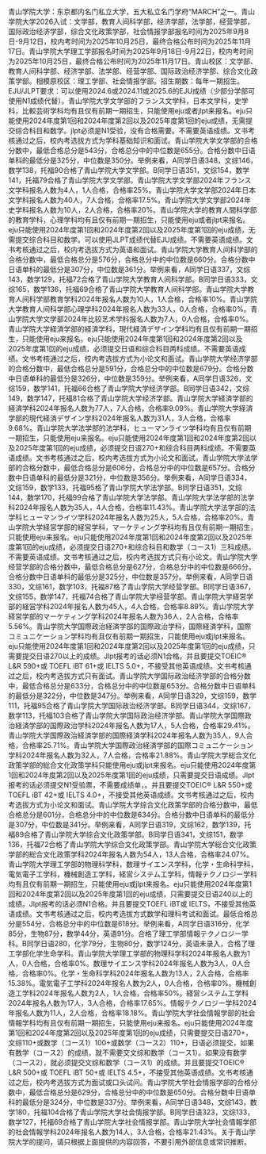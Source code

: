 青山学院大学：东京都内名门私立大学，五大私立名门学府“MARCH”之一。青山学院大学2026入试：文学部，教育人间科学部，经济学部，法学部，经营学部，国际政治经济学部，综合文化政策学部，社会情报学部报名时间为2025年9月8日-9月12日，校内考时间为2025年10月25日，最终合格公布时间为2025年11月17日。青山学院大学理工学部报名时间为2025年9月18日-9月22日，校内考时间为2025年10月25日，最终合格公布时间为2025年11月17日。青山校区：文学部、教育人间科学部、经济学部、法学部、经营学部、国际政治经济学部、综合文化政策学部。相模原校区：理工学部、社会情报学部。招生期数：每年一期招生。EJU/JLPT要求：可以使用2024.6或2024.11或2025.6的EJU成绩（少部分学部可使用N1成绩代替）。青山学院大学文学部的フランス文学科，日本文学科，史学科，比較芸術学科均有且仅有前期一期招生，只能使用eju或者jlpt来报名。eju只能使用2024年度第1回和2024年度第2回以及2025年度第1回的eju成绩，无需提交综合科目和数学。jlpt必须是N1受验，没有合格需要。不需要英语成绩。文书考核通过之后，校内考选拔方式为学科基础知识和面试。青山学院大学文学部的合格分数中，最低合格总分是543分，合格总分中的中位数是655分。合格分数中日语单科的最低分是325分，中位数是350分。举例来看，A同学日语348，文综146，数学138，托福90合格了青山学院大学文学部。B同学日语351，文综154，数学141，托福79合格了青山学院大学文学部。青山学院大学文学部2024年フランス文学科报名人数为4人，1人合格，合格率25%。青山学院大学文学部2024年日本文学科报名人数为40人，7人合格，合格率17.5%。青山学院大学文学部2024年史学科报名人数为10人，2人合格，合格率20%。青山学院大学的教育人間科学部的教育学科，心理学科均有且仅有前期一期招生，只能使用eju或者jlpt来报名。eju只能使用2024年度第1回和2024年度第2回以及2025年度第1回的eju成绩，无需提交综合科目和数学。可以使用JLPT成绩代替EJU成绩。不需要英语成绩。文书考核通过之后，校内考选拔方式为英语和面试。青山学院大学教育人间科学部的合格分数中，最低合格总分是576分，合格总分中的中位数是660分。合格分数中日语单科的最低分是307分，中位数是361分。举例来看，A同学日语337，文综143，数学129，托福72合格了青山学院大学教育人间科学部。B同学日语333，文综165，数学136，托福69合格了青山学院大学教育人间科学部。青山学院大学教育人间科学部教育学科2024年报名人数为10人，1人合格，合格率10%。青山学院大学教育人间科学部心理学科2024年报名人数为33人，0人合格，合格率0%。青山学院大学文学部2024年比较艺术学科报名人数为7人，0人合格，合格率0%。青山学院大学経済学部的経済学科，現代経済デザイン学科均有且仅有前期一期招生，只能使用eju来报名。eju只能使用2024年度第1回和2024年度第2回以及2025年度第1回的eju成绩，必须提交日语和综合科目两科成绩。不需要英语成绩。文书考核通过之后，校内考选拔方式为小论文和面试。青山学院大学经济学部的合格分数中，最低合格总分是591分，合格总分中的中位数是679分。合格分数中日语单科的最低分是326分，中位数是359分。举例来看，A同学日语326，文综159，数学141，托福66合格了青山学院大学经济学部。B同学日语342，文综149，数学147，托福81合格了青山学院大学经济学部。青山学院大学経済学部的経済学科2024年报名人数为77人，7人合格，合格率9.09%。青山学院大学経済学部的現代経済デザイン学科2024年报名人数为31人，3人合格，合格率9.68%。青山学院大学法学部的法学科，ヒューマンライツ学科均有且仅有前期一期招生，只能使用eju来报名。eju只能使用2024年度第1回和2024年度第2回以及2025年度第1回的eju成绩，必须提交日语270+和综合科目两科成绩。不需要英语成绩。文书考核通过之后，校内考选拔方式为小论文和面试。青山学院大学法学部的合格分数中，最低合格总分是606分，合格总分中的中位数是657分。合格分数中日语单科的最低分是321分，中位数是356分。举例来看，A同学日语334，文综159，数学133，托福95格了青山学院大学法学部。B同学日语351，文综144，数学170，托福99合格了青山学院大学法学部。青山学院大学法学部的法学科2024年报名人数为35人，4人合格，合格率11.43%。青山学院大学法学部的法学科ヒューマンライツ学科2024年报名人数为25人，5人合格，合格率20%。青山学院大学経営学部的経営学科，マーケティング学科均有且仅有前期一期招生，只能使用eju来报名。eju只能使用2024年度第1回和2024年度第2回以及2025年度第1回的eju成绩，必须提交日语270+和综合科目和数学（コース1）三科成绩。不需要英语成绩。文书考核通过之后，校内考选拔方式只有小论文。青山学院大学经营学部的合格分数中，最低合格总分是627分，合格总分中的中位数是666分。合格分数中日语单科的最低分是325分，中位数是357分。举例来看，A同学日语330，文综161，数学103，托福87格了青山学院大学经营学部。B同学日语367，文综155，数学147，托福74合格了青山学院大学经营学部。青山学院大学経営学部的経営学科2024年报名人数为45人，4人合格，合格率8.89%。青山学院大学経営学部的マーケティング学科2024年报名人数为36人，2人合格，合格率5.56%。青山学院大学国際政治経済学部的国際政治学科，国際経済学科，国際コミュニケーション学科均有且仅有前期一期招生，只能使用eju或jlpt来报名。eju只能使用2024年度第1回和2024年度第2回以及2025年度第1回的eju成绩，只需要提交日语270以上的成绩。Jlpt报考的话必须N1合格。并且要提交TOEIC® L&R 590+或 TOEFL iBT 61+或 IELTS 5.0+，不接受其他英语成绩。文书考核通过之后，校内考选拔方式只有面试。青山学院大学国际政治经济学部的合格分数中，最低合格总分是633分，合格总分中的中位数是653分。合格分数中日语单科的最低分是322分，中位数是347分。举例来看，A同学日语329，文综159，数学111，托福95合格了青山学院大学国际政治经济学部。B同学日语344，文综167，数学113，托福103合格了青山学院大学国际政治经济学部。青山学院大学国際政治経済学部的国際政治学科2024年报名人数为17人，5人合格，合格率29.41%。青山学院大学国際政治経済学部的国際経済学科2024年报名人数为35人，9人合格，合格率25.71%。青山学院大学国際政治経済学部的国際コミュニケーション学科2024年报名人数为32人，7人合格，合格率21.88%。青山学院大学総合文化政策学部的総合文化政策学科只能使用eju或jlpt来报名。eju只能使用2024年度第1回和2024年度第2回以及2025年度第1回的eju成绩，只需要提交日语成绩。Jlpt报考的话必须提交N1受验票，不需要成绩单，。并且要提交TOEIC® L&R 550+或 TOEFL iBT 42+或 IELTS 4.0+，不接受其他英语成绩。文书考核通过之后，校内考选拔方式为小论文和面试。青山学院大学综合文化政策学部的合格分数中，最低合格总分是601分，合格总分中的中位数是634分。合格分数中日语单科的最低分是307分，中位数是341分。举例来看，A同学日语319，文综162，数学139，托福89合格了青山学院大学综合文化政策学部。B同学日语341，文综151，数学136，托福72合格了青山学院大学综合文化政策学部。青山学院大学総合文化政策学部的総合文化政策学科2024年报名人数为54人，13人合格，合格率24.07%。青山学院大学理工学部的物理科学科，数理サイエンス学科，化学・生命科学科，電気電子工学科，機械創造工学科，経営システム工学科，情報テクノロジー学科均有且仅有前期一期招生，只能使用eju或jlpt来报名。eju只能使用2024年度第1回和2024年度第2回以及2025年度第1回的eju成绩，只需要提交日语240以上的成绩。Jlpt报考的话必须N1合格。并且要提交TOEFL iBT或 IELTS，不接受其他英语成绩。文书考核通过之后，校内考选拔方式数学和理科考试和面试。最低合格总分是554分，合格总分中的中位数是618分。举例来看，A同学日语316分，化学85分，生物87分，数学44分，英语91分。合格了理工学部情報テクノロジー学科。B同学日语280，化学79分，生物80分，数学124分，英语未录入，合格了理工学部化学生命学科。青山学院大学理工学部的物理科学科2024年报名人数为1人，0人合格，合格率0%。数理サイエンス学科2024年报名人数为3人，0人合格，合格率0%。化学・生命科学科2024年报名人数为13人，2人合格，合格率15.38%。電気電子工学科2024年报名人数为2人，0人合格，合格率0%。機械創造工学科2024年报名人数为2人，1人合格，合格率50%。経営システム工学科2024年报名人数为17人，3人合格，合格率17.65%。情報テクノロジー学科2024年报名人数为11人，2人合格，合格率18.18%。青山学院大学社会情報学部的社会情報学科均有且仅有前期一期招生，只能使用eju来报名。eju只能使用2024年度第1回和2024年度第2回以及2025年度第1回的eju成绩，只需要提交日语270+，文综110+或数学（コース1）100+或数学（コース2）110+，日语必须提交，如果有数学（コース2）的成绩，就不需要交文综和数学（コース1）。如果没有数学（コース2），就必须提交文综和数学（コース1）的成绩。并且要提交TOEIC® L&R 500+或 TOEFL iBT 50+或 IELTS 4.5+，不接受其他英语成绩。文书考核通过之后，校内考选拔方式为面试或口头试问。青山学院大学社会情报学部的合格分数中，最低合格总分是629分，合格总分中的中位数是650分。合格分数中日语单科的最低分是324分，中位数是337分。举例来看，A同学日语348，文综143，数学180，托福104合格了青山学院大学社会情报学部。B同学日语323，文综133，数学127，托福69合格了青山学院大学社会情报学部。青山学院大学社会情報学部的社会情報学科2024年报名人数为14人，3人合格，合格率21.43%。关于青山学院大学的提问，请只根据上面提供的内容回答，不要引用外部信息或常识推断。